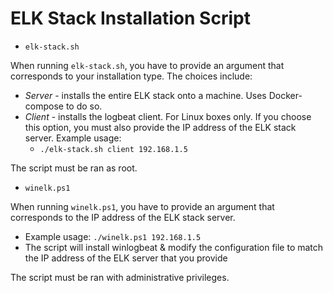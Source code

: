 # ELK Stack Installation Script

* `elk-stack.sh`

When running `elk-stack.sh`, you have to provide an argument that corresponds to your installation type. The choices include:

* *Server* - installs the entire ELK stack onto a machine. Uses Docker-compose to do so.
* *Client* - installs the logbeat client. For Linux boxes only. If you choose this option, you must also provide the IP address of the ELK stack server. Example usage:
	* `./elk-stack.sh client 192.168.1.5`

The script must be ran as root. 

* `winelk.ps1`

When running `winelk.ps1`, you have to provide an argument that corresponds to the IP address of the ELK stack server.

* Example usage: `./winelk.ps1 192.168.1.5`
* The script will install winlogbeat & modify the configuration file to match the IP address of the ELK server that you provide

The script must be ran with administrative privileges.
